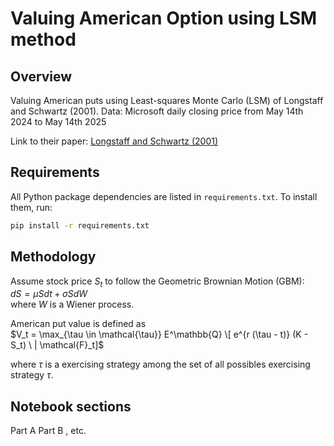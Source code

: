 # Valuing American Option using LSM method

## Overview

Valuing American puts using Least-squares Monte Carlo (LSM) of Longstaff and Schwartz (2001). Data: Microsoft daily closing price from May 14th 2024 to May 14th 2025


Link to their paper: [Longstaff and Schwartz (2001)](https://www.bing.com/ck/a?!&&p=1d4050da31f5a12d1c027a4b687fdee45f2918c6b2ef22d6747ac59175fa0a21JmltdHM9MTc0ODA0NDgwMA&ptn=3&ver=2&hsh=4&fclid=1822aef0-1d75-6a9b-2f67-bdb71c136b36&psq=longstaff+schwartz+LSM+2001+financial+review&u=a1aHR0cHM6Ly9wZW9wbGUubWF0aC5ldGh6LmNoLyU3RWhqZnVycmVyL3RlYWNoaW5nL0xvbmdzdGFmZlNjaHdhcnR6QW1lcmljYW5PcHRpb25zTGVhc3RTcXVhcmVNb250ZUNhcmxvLnBkZg&ntb=1)

## Requirements

All Python package dependencies are listed in `requirements.txt`. To install them, run:

```bash
pip install -r requirements.txt
```

## Methodology

Assume stock price $S_t$ to follow the Geometric Brownian Motion (GBM): <br>
$dS = \mu S dt + \sigma S dW$ <br>
where $W$ is a Wiener process.

American put value is defined as <br>
$V_t = \max_{\tau \in \mathcal{\tau}} E^\mathbb{Q} \[ e^{r (\tau - t)} (K - S_t) \ | \mathcal{F}_t]$ <br>

where $\tau$ is a exercising strategy among the set of all possibles exercising strategy $\tau$.






## Notebook sections
Part A
Part B
, etc.
